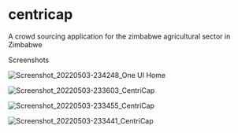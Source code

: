 # centricap
A crowd sourcing application for the zimbabwe agricultural sector in Zimbabwe

Screenshots


![Screenshot_20220503-234248_One UI Home](https://user-images.githubusercontent.com/62065166/166662115-53f90e8f-0a0b-41e5-aae9-4b718dd2615e.jpg)


![Screenshot_20220503-233603_CentriCap](https://user-images.githubusercontent.com/62065166/166662237-0c0af0dc-ae98-4c46-97d5-d83c6729bf39.jpg)


![Screenshot_20220503-233455_CentriCap](https://user-images.githubusercontent.com/62065166/166662339-eb6e9e60-f8b9-4f97-b865-95ef2e025238.jpg)


![Screenshot_20220503-233441_CentriCap](https://user-images.githubusercontent.com/62065166/166662376-4524cb00-0f60-41cd-b1b0-1a51c520f340.jpg)
